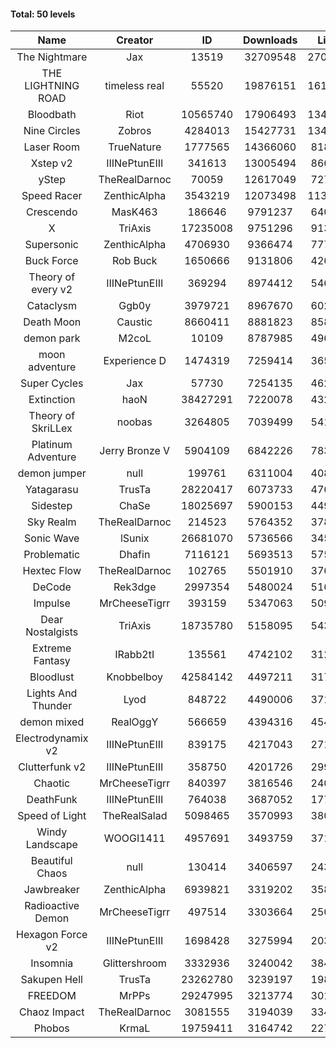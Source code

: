 #### Total: 50 levels

| Name | Creator | ID | Downloads | Likes |
|:---:|:---:|:---:|:---:|:---:|
| The Nightmare | Jax | 13519 | 32709548 | 2708798
| THE LIGHTNING ROAD | timeless real | 55520 | 19876151 | 1610351
| Bloodbath | Riot | 10565740 | 17906493 | 1349608
| Nine Circles | Zobros | 4284013 | 15427731 | 1347736
| Laser Room | TrueNature | 1777565 | 14366060 | 818261
| Xstep v2 | IIINePtunEIII | 341613 | 13005494 | 866542
| yStep | TheRealDarnoc | 70059 | 12617049 | 727780
| Speed Racer | ZenthicAlpha | 3543219 | 12073498 | 1133243
| Crescendo | MasK463 | 186646 | 9791237 | 640593
| X | TriAxis | 17235008 | 9751296 | 913716
| Supersonic | ZenthicAlpha | 4706930 | 9366474 | 777896
| Buck Force | Rob Buck | 1650666 | 9131806 | 426217
| Theory of every v2 | IIINePtunEIII | 369294 | 8974412 | 546424
| Cataclysm | Ggb0y | 3979721 | 8967670 | 602863
| Death Moon  | Caustic | 8660411 | 8881823 | 858492
| demon park | M2coL | 10109 | 8787985 | 496680
| moon adventure | Experience D | 1474319 | 7259414 | 365728
| Super Cycles | Jax | 57730 | 7254135 | 462806
| Extinction | haoN | 38427291 | 7220078 | 432075
| Theory of SkriLLex | noobas | 3264805 | 7039499 | 541805
| Platinum Adventure | Jerry Bronze V | 5904109 | 6842226 | 783350
| demon jumper | null | 199761 | 6311004 | 408661
| Yatagarasu  | TrusTa | 28220417 | 6073733 | 476911
| Sidestep | ChaSe | 18025697 | 5900153 | 449383
| Sky Realm | TheRealDarnoc | 214523 | 5764352 | 378148
| Sonic Wave | lSunix | 26681070 | 5736566 | 345864
| Problematic | Dhafin | 7116121 | 5693513 | 575325
| Hextec Flow | TheRealDarnoc | 102765 | 5501910 | 376948
| DeCode | Rek3dge | 2997354 | 5480024 | 516859
| Impulse | MrCheeseTigrr | 393159 | 5347063 | 509107
| Dear Nostalgists | TriAxis | 18735780 | 5158095 | 543125
| Extreme Fantasy | IRabb2tI | 135561 | 4742102 | 312563
| Bloodlust | Knobbelboy | 42584142 | 4497211 | 317462
| Lights And Thunder | Lyod | 848722 | 4490006 | 371080
| demon mixed | RealOggY | 566659 | 4394316 | 454828
| Electrodynamix v2 | IIINePtunEIII | 839175 | 4217043 | 271524
| Clutterfunk v2 | IIINePtunEIII | 358750 | 4201726 | 299670
| Chaotic | MrCheeseTigrr | 840397 | 3816546 | 240987
| DeathFunk | IIINePtunEIII | 764038 | 3687052 | 177800
| Speed of Light | TheRealSalad | 5098465 | 3570993 | 380149
| Windy Landscape | WOOGI1411 | 4957691 | 3493759 | 371205
| Beautiful Chaos | null | 130414 | 3406597 | 243948
| Jawbreaker | ZenthicAlpha | 6939821 | 3319202 | 358009
| Radioactive Demon | MrCheeseTigrr | 497514 | 3303664 | 250937
| Hexagon Force v2 | IIINePtunEIII | 1698428 | 3275994 | 203695
| Insomnia | Glittershroom | 3332936 | 3240042 | 384732
| Sakupen Hell | TrusTa | 23262780 | 3239197 | 198857
| FREEDOM | MrPPs | 29247995 | 3213774 | 301142
| Chaoz Impact | TheRealDarnoc | 3081555 | 3194039 | 334800
| Phobos | KrmaL | 19759411 | 3164742 | 227669
